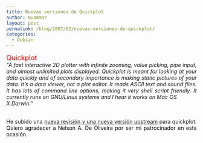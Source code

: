 ```yaml
---
title: Nuevas versiones de Quickplot
author: muammar
layout: post
permalink: /blog/2007/02/nuevas-versiones-de-quickplot/
categories:
  - Debian
---
```

<div align="left">
  <font size="+1" color="#ff0000">Quickplot<br /></font>
</div>

<div align="left">
  <font size="+1" color="#ff0000"></font>
</div>

<div align="left">
  <font size="+1" color="#ff0000"></font>
</div>

<div align="left">
  <font size="+1" color="#ff0000"></font>
</div>

<div align="left">
  <font size="+1" color="#ff0000"></font>
</div>

<div align="left">
  <font size="+1" color="#ff0000"></font>
</div>

<div align="left">
  <i></i>
</div>

<div align="left">
</div>

<div align="left">
</div>

<div align="left">
  <i></i>
</div>

<div align="left">
</div>

<div align="left">
</div>

<div align="left">
  <em></div> 
  
  <div align="justify">
    "A fast interactive 2D plotter with infinite zooming, value picking, pipe input, and almost unlimited plots displayed. Quickplot is meant for looking at your data quickly and of secondary importance is making static pictures of your data. It&#8217;s a data viewer, not a plot editor. It reads ASCII text and sound files. It has lots of command line options, making it very shell script friendly. It currently runs on GNU/Linux systems and I hear it works on Mac OS<br /> X Darwin."
  </div>
  
  <p align="justify">
    </em><br />He subido una <a title="quickplot" href="http://qa.debian.org/developer.php?login=muammarelkhatib@gmail.com#quickplot">nueva revisión y una nueva versión upstream</a> para quickplot. <font color="#000000">Quiero agradecer a Nelson A. De Oliveira por ser mi patrocinador en esta ocasión.<span id="_user_naoliv@debian.org" style="color: rgb(121, 6, 25);"></span></font>
  </p>
  
  <p align="justify" />
  
  <p />